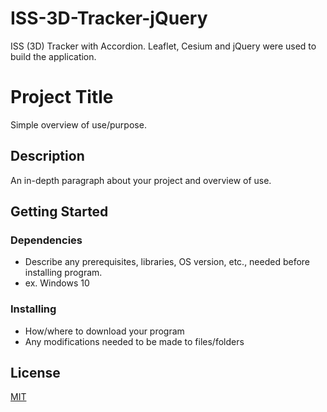 # ISS-3D-Tracker-jQuery

ISS (3D) Tracker with Accordion.
Leaflet, Cesium and jQuery were used to build the application.

# Project Title

Simple overview of use/purpose.

## Description

An in-depth paragraph about your project and overview of use.

## Getting Started

### Dependencies

* Describe any prerequisites, libraries, OS version, etc., needed before installing program.
* ex. Windows 10

### Installing

* How/where to download your program
* Any modifications needed to be made to files/folders



## License
[MIT](https://choosealicense.com/licenses/mit/)
